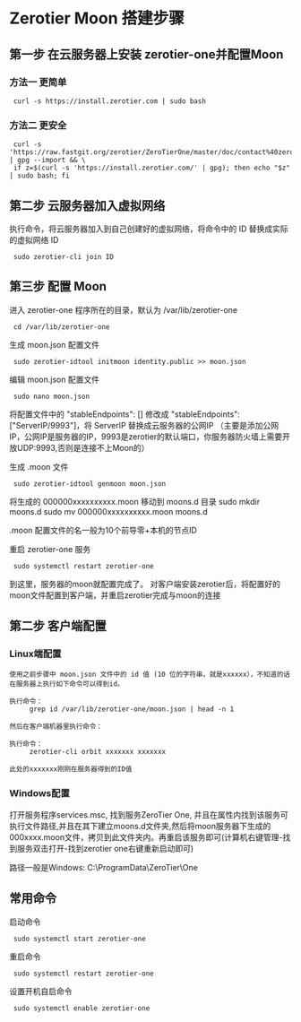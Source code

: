 # Zerotier Moon 搭建步骤

## 第一步 在云服务器上安装 zerotier-one并配置Moon

### 方法一 更简单

     curl -s https://install.zerotier.com | sudo bash

### 方法二 更安全

     curl -s 'https://raw.fastgit.org/zerotier/ZeroTierOne/master/doc/contact%40zerotier.com.gpg' | gpg --import && \
     if z=$(curl -s 'https://install.zerotier.com/' | gpg); then echo "$z" | sudo bash; fi

## 第二步 云服务器加入虚拟网络

执行命令，将云服务器加入到自己创建好的虚拟网络，将命令中的 ID 替换成实际的虚拟网络 ID

     sudo zerotier-cli join ID

## 第三步 配置 Moon

进入 zerotier-one 程序所在的目录，默认为 /var/lib/zerotier-one

     cd /var/lib/zerotier-one

生成 moon.json 配置文件

     sudo zerotier-idtool initmoon identity.public >> moon.json

编辑 moon.json 配置文件

     sudo nano moon.json

将配置文件中的 "stableEndpoints": [] 修改成 "stableEndpoints": ["ServerIP/9993"]，将 ServerIP 替换成云服务器的公网IP
（主要是添加公网IP，公网IP是服务器的IP，9993是zerotier的默认端口，你服务器防火墙上需要开放UDP:9993,否则是连接不上Moon的）

生成 .moon 文件

     sudo zerotier-idtool genmoon moon.json

将生成的 000000xxxxxxxxxx.moon 移动到 moons.d 目录
     sudo mkdir moons.d
     sudo mv 000000xxxxxxxxxx.moon moons.d

.moon 配置文件的名一般为10个前导零+本机的节点ID

重启 zerotier-one 服务

     sudo systemctl restart zerotier-one

到这里，服务器的moon就配置完成了。
对客户端安装zerotier后，将配置好的moon文件配置到客户端，并重启zerotier完成与moon的连接

## 第二步 客户端配置

### Linux端配置

    使用之前步骤中 moon.json 文件中的 id 值 (10 位的字符串，就是xxxxxx），不知道的话在服务器上执行如下命令可以得到id。

    执行命令：
         grep id /var/lib/zerotier-one/moon.json | head -n 1

    然后在客户端机器里执行命令：

    执行命令：
         zerotier-cli orbit xxxxxxx xxxxxxx

    此处的xxxxxxx刚刚在服务器得到的ID值

### Windows配置

打开服务程序services.msc, 找到服务ZeroTier One, 并且在属性内找到该服务可执行文件路径,并且在其下建立moons.d文件夹,然后将moon服务器下生成的000xxxx.moon文件，拷贝到此文件夹内。再重启该服务即可(计算机右键管理-找到服务双击打开-找到zerotier one右键重新启动即可)

路径一般是Windows: C:\ProgramData\ZeroTier\One

## 常用命令

  启动命令

     sudo systemctl start zerotier-one

  重启命令

     sudo systemctl restart zerotier-one

  设置开机自启命令

     sudo systemctl enable zerotier-one
